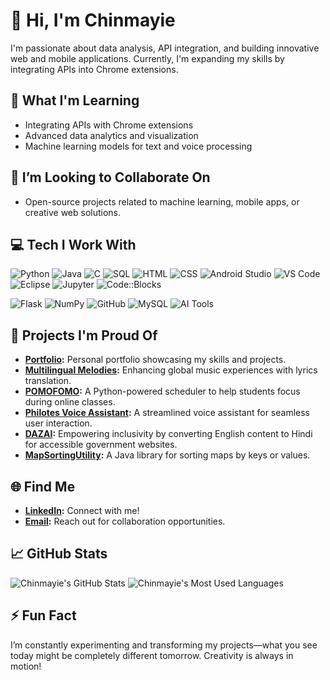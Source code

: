 # 👋 Hi, I'm Chinmayie

I'm passionate about data analysis, API integration, and building innovative web and mobile applications. Currently, I'm expanding my skills by integrating APIs into Chrome extensions.

## 🌱 What I'm Learning
- Integrating APIs with Chrome extensions
- Advanced data analytics and visualization
- Machine learning models for text and voice processing

## 💞️ I’m Looking to Collaborate On
- Open-source projects related to machine learning, mobile apps, or creative web solutions.

## 💻 Tech I Work With

![Python](https://img.shields.io/badge/Python-3776AB?style=for-the-badge&logo=python&logoColor=white)
![Java](https://img.shields.io/badge/Java-ED8B00?style=for-the-badge&logo=java&logoColor=white)
![C](https://img.shields.io/badge/C-00599C?style=for-the-badge&logo=c&logoColor=white)
![SQL](https://img.shields.io/badge/SQL-4479A1?style=for-the-badge&logo=postgresql&logoColor=white)
![HTML](https://img.shields.io/badge/HTML5-E34F26?style=for-the-badge&logo=html5&logoColor=white)
![CSS](https://img.shields.io/badge/CSS3-1572B6?style=for-the-badge&logo=css3&logoColor=white)
![Android Studio](https://img.shields.io/badge/Android_Studio-3DDC84?style=for-the-badge&logo=android-studio&logoColor=white)
![VS Code](https://img.shields.io/badge/Visual_Studio_Code-0078d7?style=for-the-badge&logo=visual-studio-code&logoColor=white)
![Eclipse](https://img.shields.io/badge/Eclipse-2C2255?style=for-the-badge&logo=EclipseIDE&logoColor=white)
![Jupyter](https://img.shields.io/badge/Jupyter_Notebook-F37626?style=for-the-badge&logo=jupyter&logoColor=white)
![Code::Blocks](https://img.shields.io/badge/Code::Blocks-007ACC?style=for-the-badge&logo=code-blocks&logoColor=white)

![Flask](https://img.shields.io/badge/Flask-000000?style=for-the-badge&logo=flask&logoColor=white)
![NumPy](https://img.shields.io/badge/NumPy-013243?style=for-the-badge&logo=numpy&logoColor=white)
![GitHub](https://img.shields.io/badge/GitHub-181717?style=for-the-badge&logo=github&logoColor=white)
![MySQL](https://img.shields.io/badge/MySQL-4479A1?style=for-the-badge&logo=mysql&logoColor=white)
![AI Tools](https://img.shields.io/badge/AI_Tools-FF0000?style=for-the-badge&logo=artificial-intelligence&logoColor=white)

## 🚀 Projects I'm Proud Of

- **[Portfolio](https://chinnima28.github.io/portfolio/):** Personal portfolio showcasing my skills and projects.
- **[Multilingual Melodies](https://github.com/Chinnima28/multilingual-melodies):** Enhancing global music experiences with lyrics translation.
- **[POMOFOMO](https://github.com/Chinnima28/POMOFOMO):** A Python-powered scheduler to help students focus during online classes.
- **[Philotes Voice Assistant](https://github.com/Chinnima28/Philotes-Voice-Assistant):** A streamlined voice assistant for seamless user interaction.
- **[DAZAI](https://github.com/Chinnima28/dazai):** Empowering inclusivity by converting English content to Hindi for accessible government websites.
- **[MapSortingUtility](https://github.com/Chinnima28/MapSortingUtility):** A Java library for sorting maps by keys or values.

## 🌐 Find Me

- **[LinkedIn](https://www.linkedin.com/in/chinmayievbs20032805/):** Connect with me!
- **[Email](mailto:chinmayiesubramanian@gmail.com):** Reach out for collaboration opportunities.

## 📈 GitHub Stats

![Chinmayie's GitHub Stats](https://github-readme-stats.vercel.app/api?username=Chinnima28&show_icons=true&hide_title=true&hide=prs&count_private=true&theme=radical)
![Chinmayie's Most Used Languages](https://github-readme-stats.vercel.app/api/top-langs/?username=Chinnima28&layout=compact&theme=radical)

## ⚡ Fun Fact

I’m constantly experimenting and transforming my projects—what you see today might be completely different tomorrow. Creativity is always in motion!

<!---
Chinnima28/Chinnima28 is a ✨ special ✨ repository because its `README.md` (this file) appears on your GitHub profile.
You can click the Preview link to take a look at your changes.
--->
